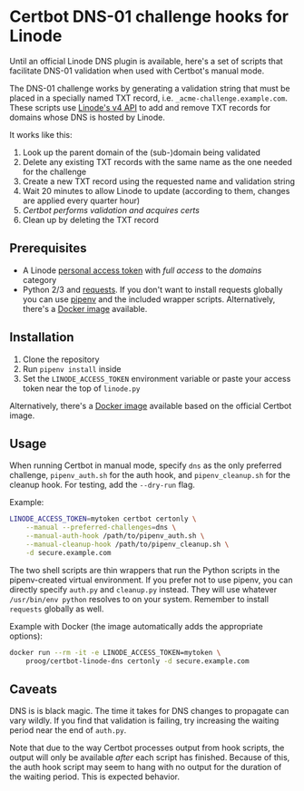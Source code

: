 # Certbot DNS-01 challenge hooks for Linode

Until an official Linode DNS plugin is available, here's a set of scripts that facilitate DNS-01 validation when used with Certbot's manual mode.

The DNS-01 challenge works by generating a validation string that must be placed in a specially named TXT record, i.e. `_acme-challenge.example.com`. These scripts use [Linode's v4 API](https://developers.linode.com/api/v4) to add and remove TXT records for domains whose DNS is hosted by Linode.

It works like this:

1. Look up the parent domain of the (sub-)domain being validated
2. Delete any existing TXT records with the same name as the one needed for the challenge
3. Create a new TXT record using the requested name and validation string
4. Wait 20 minutes to allow Linode to update (according to them, changes are applied every quarter hour)
5. *Certbot performs validation and acquires certs*
6. Clean up by deleting the TXT record

## Prerequisites

- A Linode [personal access token](https://cloud.linode.com/profile/tokens) with *full access* to the *domains* category
- Python 2/3 and [requests](http://docs.python-requests.org/). If you don't want to install requests globally you can use [pipenv](https://docs.pipenv.org/#install-pipenv-today) and the included wrapper scripts. Alternatively, there's a [Docker image](https://hub.docker.com/r/proog/certbot-linode-dns/) available.

## Installation

1. Clone the repository
2. Run `pipenv install` inside
3. Set the `LINODE_ACCESS_TOKEN` environment variable or paste your access token near the top of `linode.py`

Alternatively, there's a [Docker image](https://hub.docker.com/r/proog/certbot-linode-dns/) available based on the official Certbot image.

## Usage

When running Certbot in manual mode, specify `dns` as the only preferred challenge, `pipenv_auth.sh` for the auth hook, and `pipenv_cleanup.sh` for the cleanup hook. For testing, add the `--dry-run` flag.

Example:

```sh
LINODE_ACCESS_TOKEN=mytoken certbot certonly \
    --manual --preferred-challenges=dns \
    --manual-auth-hook /path/to/pipenv_auth.sh \
    --manual-cleanup-hook /path/to/pipenv_cleanup.sh \
    -d secure.example.com
```

The two shell scripts are thin wrappers that run the Python scripts in the pipenv-created virtual environment. If you prefer not to use pipenv, you can directly specify `auth.py` and `cleanup.py` instead. They will use whatever `/usr/bin/env python` resolves to on your system. Remember to install `requests` globally as well.

Example with Docker (the image automatically adds the appropriate options):

```sh
docker run --rm -it -e LINODE_ACCESS_TOKEN=mytoken \
    proog/certbot-linode-dns certonly -d secure.example.com
```

## Caveats

DNS is is black magic. The time it takes for DNS changes to propagate can vary wildly. If you find that validation is failing, try increasing the waiting period near the end of `auth.py`.

Note that due to the way Certbot processes output from hook scripts, the output will only be available *after* each script has finished. Because of this, the auth hook script may seem to hang with no output for the duration of the waiting period. This is expected behavior.
